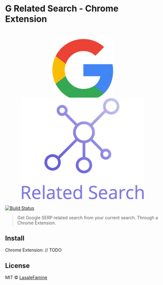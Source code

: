 # G Related Search - Chrome Extension
<h1 align="center">
	<div>
		<img style="display: block; margin: 0 auto -20px auto; max-width: 200px;" src="https://github.com/LasaleFamine/g-related-search-ext/blob/master/src/img/g-logo.png?raw=true" alt="Google Related Search"/>
	</div>
	<div>
    <img style="display: block; margin: 0 auto; max-width: 400px;" src="https://github.com/LasaleFamine/g-related-search-ext/blob/master/src/img/related-search.png?raw=true" alt="Google Related Search"/>
	<div>
</h1>

[![Build Status](https://travis-ci.org/LasaleFamine/g-related-search-ext.svg?branch=master)](https://travis-ci.org/LasaleFamine/g-related-search-ext)

> Get Google SERP related search from your current search. Through a Chrome Extension.

<!-- TODO: gif -->
## Install

Chrome Extension: // TODO

## License

MIT © [LasaleFamine](https://godev.space)
